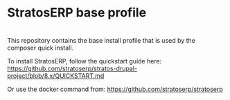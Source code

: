 #
# StratosERP base profile
#

This repository contains the base install profile that is used by the
composer quick install.

To install StratosERP, follow the quickstart guide here:
https://github.com/stratoserp/stratos-drupal-project/blob/8.x/QUICKSTART.md

Or use the docker command from:
https://github.com/stratoserp/stratoserp
